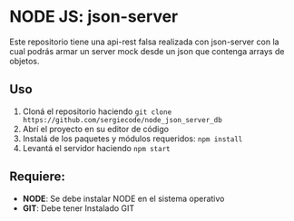 # NODE JS: json-server

Este repositorio tiene una api-rest falsa realizada con json-server con la cual podrás armar un server mock desde un json que contenga arrays de objetos.

## Uso

1.  Cloná el repositorio haciendo `git clone https://github.com/sergiecode/node_json_server_db`
2.  Abrí el proyecto en su editor de código
3.  Instalá de los paquetes y módulos requeridos: `npm install`
4. Levantá el servidor haciendo `npm start`

## Requiere:

-   **NODE**: Se debe instalar NODE en el sistema operativo
-   **GIT**: Debe tener Instalado GIT
